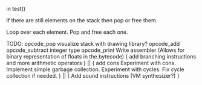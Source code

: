 in test()

If there are still elements on the stack then pop or free them.

Loop over each element.
Pop and free each one.

TODO: opcode_pop
visualize stack with drawing library?
opcode_add
opcode_subtract
integer type
opcode_print
Write assembler (Allows for binary representation of floats in the bytecode)
{
  add branching instructions and more arithmetic operators
} || {
  add cons
  Experiment with cons.
  Implement simple garbage collection.
  Experiment with cycles.
  Fix cycle collection if needed.
} || {
  Add sound instructions (VM synthesizer?)
}
